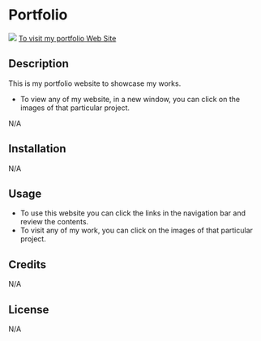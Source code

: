 # Portfolio

![](./media/images/screenshot.png)
[To visit my portfolio Web Site](https://ajilakj.github.io/Ajila-Portfolio/)

## Description
This is my portfolio website to showcase my works.
  - To view any of my website, in a new window, you can click on the images of that particular project.
  
N/A

## Installation
N/A

## Usage
- To use this website you can click the links in the navigation bar and review the contents.
- To visit any of my work, you can click on the images of that particular project.

## Credits
N/A

## License
N/A
